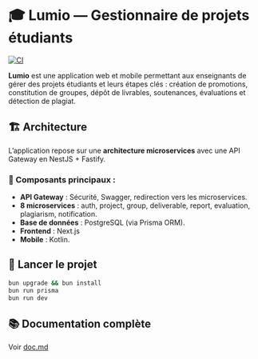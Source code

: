 # 🎓 Lumio — Gestionnaire de projets étudiants

[![CI](https://github.com/NVA-TheBeginning/lumio/actions/workflows/ci.yaml/badge.svg)](https://github.com/NVA-TheBeginning/lumio/actions/workflows/ci.yaml)

**Lumio** est une application web et mobile permettant aux enseignants de gérer des projets étudiants et leurs étapes clés : création de promotions, constitution de groupes, dépôt de livrables, soutenances, évaluations et détection de plagiat.

## 🏗️ Architecture

L’application repose sur une **architecture microservices** avec une API Gateway en NestJS + Fastify.

### 🧱 Composants principaux :
- **API Gateway** : Sécurité, Swagger, redirection vers les microservices.
- **8 microservices** : auth, project, group, deliverable, report, evaluation, plagiarism, notification.
- **Base de données** : PostgreSQL (via Prisma ORM).
- **Frontend** : Next.js
- **Mobile** : Kotlin.

## 🚀 Lancer le projet

```bash
bun upgrade && bun install
bun run prisma
bun run dev
```

## 📚 Documentation complète

Voir [doc.md](docs/doc.md)
